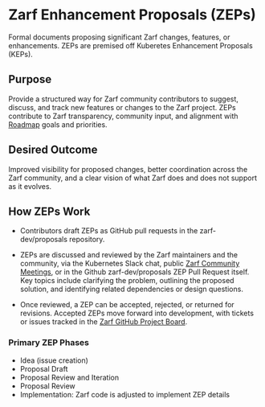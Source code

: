 # Zarf Enhancement Proposals (ZEPs)
Formal documents proposing significant Zarf changes, features, or enhancements.  ZEPs are premised off Kuberetes Enhancement Proposals (KEPs).

## Purpose
Provide a structured way for Zarf community contributors to suggest, discuss, and track new features or changes to the Zarf project. ZEPs contribute to Zarf transparency, community input, and alignment with [Roadmap](https://docs.zarf.dev/roadmap) goals and priorities.

## Desired Outcome
Improved visibility for proposed changes, better coordination across the Zarf community, and a clear vision of what Zarf does and does not support as it evolves.⁠

## How ZEPs Work
- Contributors draft ZEPs as GitHub pull requests in the zarf-dev/proposals repository.

- ZEPs are discussed and reviewed by the Zarf maintainers and the community, via the Kubernetes Slack chat, public [Zarf Community Meetings](https://www.google.com/url?q=https://zoom-lfx.platform.linuxfoundation.org/meeting/97461829237?password%3Dadd48ad5-fc07-4951-96d2-531b72d2a5dc&sa=D&source=calendar&ust=1747595030129732&usg=AOvVaw3mFLYGKyTC_8Q97lGnHegX), or in the Github zarf-dev/proposals ZEP Pull Request itself. Key topics include clarifying the problem, outlining the proposed solution, and identifying related dependencies or design questions.⁠
⁠​
- Once reviewed, a ZEP can be accepted, rejected, or returned for revisions. Accepted ZEPs move forward into development, with tickets or issues tracked in the [Zarf GitHub Project Board](https://github.com/orgs/zarf-dev/projects/1).⁠
⁠​
### Primary ZEP Phases
- Idea (issue creation)
- Proposal Draft
- Proposal Review and Iteration
- Proposal Review
- Implementation: Zarf code is adjusted to implement ZEP details⁠⁠
